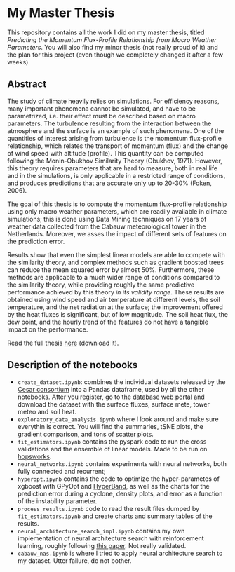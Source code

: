 # My Master Thesis

This repository contains all the work I did on my master thesis, titled _Predicting the Momentum Flux-Profile Relationship from Macro Weather Parameters_. You will also find my minor thesis (not really proud of it) and the plan for this project (even though we completely changed it after a few weeks)

## Abstract
The study of climate heavily relies on simulations. For efficiency reasons, many important phenomena cannot be simulated, and have to be parametrized, i.e. their effect must be described based on macro parameters. The turbulence resulting from the interaction between the atmosphere and the surface is an example of such phenomena. One of the quantities of interest arising from turbulence is the momentum flux-profile relationship, which relates the transport of momentum (flux) and the change of wind speed with altitude (profile). This quantity can be computed following the Monin-Obukhov Similarity Theory (Obukhov, 1971). However, this theory requires parameters that are hard to measure, both in real life and in the simulations, is only applicable in a restricted range of conditions, and produces predictions that are accurate only up to 20-30\% (Foken, 2006).

The goal of this thesis is to compute the momentum flux-profile relationship using only macro weather parameters, which are readily available in climate simulations; this is done using Data Mining techniques on 17 years of weather data collected from the Cabauw meteorological tower in the Netherlands. Moreover, we asses the impact of different sets of features on the prediction error.

Results show that even the simplest linear models are able to compete with the similarity theory, and complex methods such as gradient boosted trees can reduce the mean squared error by almost 50\%. Furthermore, these methods are applicable to a much wider range of conditions compared to the similarity theory, while providing roughly the same predictive performance achieved by this theory _in its validity range_. These results are obtained using wind speed and air temperature at different levels, the soil temperature, and the net radiation at the surface; the improvement offered by the heat fluxes is significant, but of low magnitude. The soil heat flux, the dew point, and the hourly trend of the features do not have a tangible impact on the performance.

Read the full thesis [here](manuscript/build/thesis.pdf) (download it).

## Description of the notebooks
 - `create_dataset.ipynb`: combines the individual datasets released by the [Cesar consortium](http://www.cesar-observatory.nl/) into a Pandas dataframe, used by all the other notebooks. After you register, go to the [database web portal](http://www.cesar-database.nl/Welcome.do) and download the dataset with the surface fluxes, surface mete, tower meteo and soil heat.
 - `exploratory_data_analysis.ipynb` where I look around and make sure everythin is correct. You will find the summaries, tSNE plots, the gradient comparison, and tons of scatter plots.
 - `fit_estimators.ipynb` contains the pyspark code to run the cross validations and the ensemble of linear models. Made to be run on [hopsworks](https://www.hops.site/hopsworks/).
 - `neural_networks.ipynb` contains experiments with neural networks, both fully connected and recurrent;
 - `hyperopt.ipynb` contains the code to optimize the hyper-parametes of xgboost with GPyOpt and [HyperBand](https://github.com/zygmuntz/hyperband), as well as the charts for the prediction error during a cyclone, density plots, and error as a function of the instability parameter.
 - `process_results.ipynb` code to read the result files dumped by `fit_estimators.ipynb` and create charts and summary tables of the results.
 - `neural_architecture_search_impl.ipynb` contains my own implementation of neural architecture search with reinforcement learning, roughly following [this paper](https://arxiv.org/abs/1611.01578). Not really validated.
 - `cabauw_nas.ipynb` is where I tried to apply neural architecture search to my dataset. Utter failure, do not bother.
